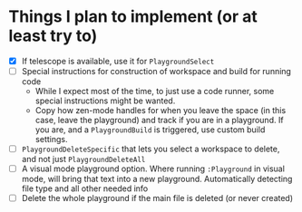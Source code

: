 # Things I plan to implement (or at least try to)

- [x] If telescope is available, use it for `PlaygroundSelect`
- [ ] Special instructions for construction of workspace and build for running code
  - While I expect most of the time, to just use a code runner, some special instructions might be wanted.
  - Copy how zen-mode handles for when you leave the space (in this case, leave the playground) and track if you are in a playground. If you are, and a `PlaygroundBuild` is triggered, use custom build settings.
- [ ] `PlaygroundDeleteSpecific` that lets you select a workspace to delete, and not just `PlaygroundDeleteAll`
- [ ] A visual mode playground option. Where running `:Playground` in visual mode, will bring that text into a new playground. Automatically detecting file type and all other needed info
- [ ] Delete the whole playground if the main file is deleted (or never created)
